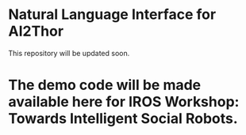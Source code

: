 # Natural Language Interface for AI2Thor
This repository will be updated soon.

# The demo code will be made available here for IROS Workshop: Towards Intelligent Social Robots.
